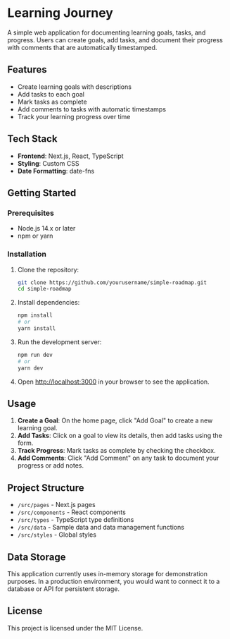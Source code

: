 # Learning Journey

A simple web application for documenting learning goals, tasks, and progress. Users can create goals, add tasks, and document their progress with comments that are automatically timestamped.

## Features

- Create learning goals with descriptions
- Add tasks to each goal
- Mark tasks as complete
- Add comments to tasks with automatic timestamps
- Track your learning progress over time

## Tech Stack

- **Frontend**: Next.js, React, TypeScript
- **Styling**: Custom CSS
- **Date Formatting**: date-fns

## Getting Started

### Prerequisites

- Node.js 14.x or later
- npm or yarn

### Installation

1. Clone the repository:
   ```bash
   git clone https://github.com/yourusername/simple-roadmap.git
   cd simple-roadmap
   ```

2. Install dependencies:
   ```bash
   npm install
   # or
   yarn install
   ```

3. Run the development server:
   ```bash
   npm run dev
   # or
   yarn dev
   ```

4. Open [http://localhost:3000](http://localhost:3000) in your browser to see the application.

## Usage

1. **Create a Goal**: On the home page, click "Add Goal" to create a new learning goal.
2. **Add Tasks**: Click on a goal to view its details, then add tasks using the form.
3. **Track Progress**: Mark tasks as complete by checking the checkbox.
4. **Add Comments**: Click "Add Comment" on any task to document your progress or add notes.

## Project Structure

- `/src/pages` - Next.js pages
- `/src/components` - React components
- `/src/types` - TypeScript type definitions
- `/src/data` - Sample data and data management functions
- `/src/styles` - Global styles

## Data Storage

This application currently uses in-memory storage for demonstration purposes. In a production environment, you would want to connect it to a database or API for persistent storage.

## License

This project is licensed under the MIT License. 